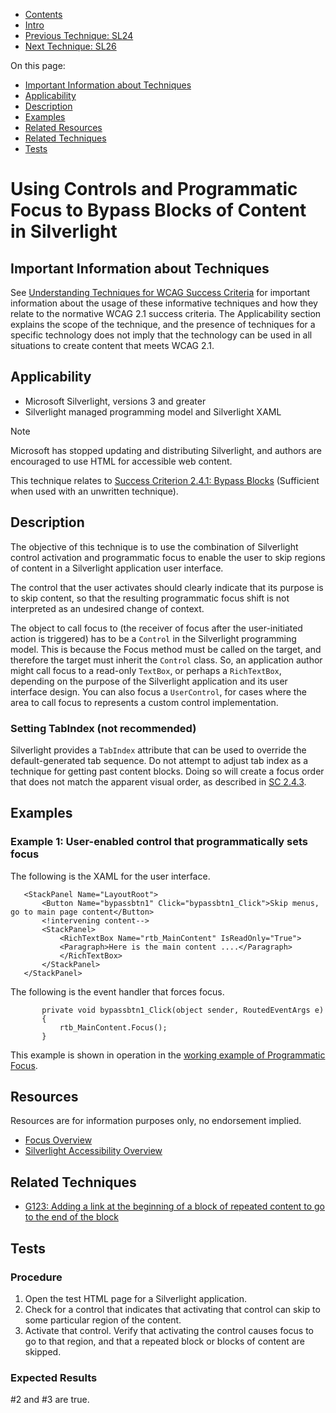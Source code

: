 -   [Contents](https://www.w3.org/WAI/WCAG21/Techniques/#techniques "Table of Contents")
-   [Intro](https://www.w3.org/WAI/WCAG21/Techniques/#introduction "Introduction to Techniques")
-   [Previous Technique: SL24](SL24)
-   [Next Technique: SL26](SL26)

On this page:

-   [Important Information about Techniques](#important-information)
-   [Applicability](#applicability)
-   [Description](#description)
-   [Examples](#examples)
-   [Related Resources](#resources)
-   [Related Techniques](#related)
-   [Tests](#tests)

Using Controls and Programmatic Focus to Bypass Blocks of Content in Silverlight
================================================================================

Important Information about Techniques
--------------------------------------

See [Understanding Techniques for WCAG Success Criteria](https://www.w3.org/WAI/WCAG21/Understanding/understanding-techniques) for important information about the usage of these informative techniques and how they relate to the normative WCAG 2.1 success criteria. The Applicability section explains the scope of the technique, and the presence of techniques for a specific technology does not imply that the technology can be used in all situations to create content that meets WCAG 2.1.

Applicability
-------------

-   Microsoft Silverlight, versions 3 and greater
-   Silverlight managed programming model and Silverlight XAML

Note

Microsoft has stopped updating and distributing Silverlight, and authors are encouraged to use HTML for accessible web content.

This technique relates to [Success Criterion 2.4.1: Bypass Blocks](https://www.w3.org/WAI/WCAG21/Understanding/bypass-blocks) (Sufficient when used with an unwritten technique).

Description
-----------

The objective of this technique is to use the combination of Silverlight control activation and programmatic focus to enable the user to skip regions of content in a Silverlight application user interface.

The control that the user activates should clearly indicate that its purpose is to skip content, so that the resulting programmatic focus shift is not interpreted as an undesired change of context.

The object to call focus to (the receiver of focus after the user-initiated action is triggered) has to be a `Control` in the Silverlight programming model. This is because the Focus method must be called on the target, and therefore the target must inherit the `Control` class. So, an application author might call focus to a read-only `TextBox`, or perhaps a `RichTextBox`, depending on the purpose of the Silverlight application and its user interface design. You can also focus a `UserControl`, for cases where the area to call focus to represents a custom control implementation.

### Setting TabIndex (not recommended)

Silverlight provides a `TabIndex` attribute that can be used to override the default-generated tab sequence. Do not attempt to adjust tab index as a technique for getting past content blocks. Doing so will create a focus order that does not match the apparent visual order, as described in [SC 2.4.3](https://www.w3.org/WAI/WCAG21/Understanding/focus-order).

Examples
--------

### Example 1: User-enabled control that programmatically sets focus

The following is the XAML for the user interface.

       <StackPanel Name="LayoutRoot">
           <Button Name="bypassbtn1" Click="bypassbtn1_Click">Skip menus, go to main page content</Button>
           <!intervening content-->
           <StackPanel>
               <RichTextBox Name="rtb_MainContent" IsReadOnly="True">
               <Paragraph>Here is the main content ....</Paragraph>
               </RichTextBox>
           </StackPanel>
       </StackPanel>
       

The following is the event handler that forces focus.

           private void bypassbtn1_Click(object sender, RoutedEventArgs e)
           {
               rtb_MainContent.Focus();
           }

This example is shown in operation in the [working example of Programmatic Focus](../../working-examples/silverlight-programmatic-focus/).

Resources
---------

Resources are for information purposes only, no endorsement implied.

-   [Focus Overview](https://msdn.microsoft.com/en-us/library/cc903954(VS.95).aspx)
-   [Silverlight Accessibility Overview](https://msdn.microsoft.com/en-us/library/cc707824(VS.95).aspx)

Related Techniques
------------------

-   [G123: Adding a link at the beginning of a block of repeated content to go to the end of the block](https://www.w3.org/WAI/WCAG21/Techniques/general/G123)

Tests
-----

### Procedure

1.  Open the test HTML page for a Silverlight application.
2.  Check for a control that indicates that activating that control can skip to some particular region of the content.
3.  Activate that control. Verify that activating the control causes focus to go to that region, and that a repeated block or blocks of content are skipped.

### Expected Results

\#2 and \#3 are true.
